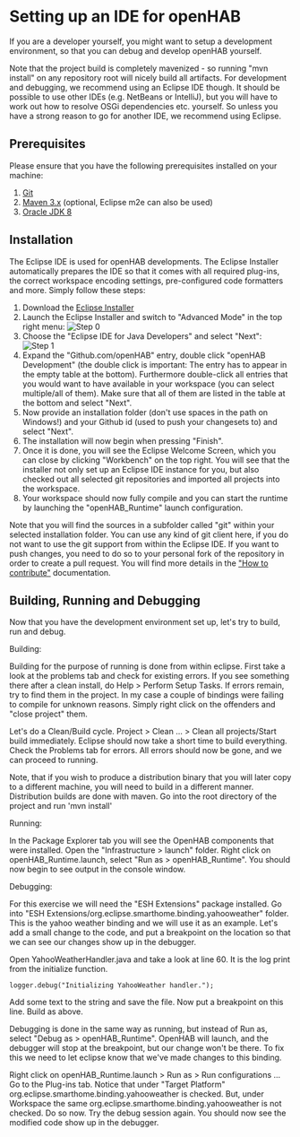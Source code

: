 # Setting up an IDE for openHAB

If you are a developer yourself, you might want to setup a development environment, so that you can debug and develop openHAB yourself.

Note that the project build is completely mavenized - so running "mvn install" on any repository root will nicely build all artifacts. For development and debugging, we recommend using an Eclipse IDE though. It should be possible to use other IDEs (e.g. NetBeans or IntelliJ), but you will have to work out how to resolve OSGi dependencies etc. yourself. So unless you have a strong reason to go for another IDE, we recommend using Eclipse.

## Prerequisites

Please ensure that you have the following prerequisites installed on your machine:

1. [Git](https://git-scm.com/downloads)
1. [Maven 3.x](https://maven.apache.org/download.cgi) (optional, Eclipse m2e can also be used)
1. [Oracle JDK 8](http://www.oracle.com/technetwork/java/javase/downloads/jdk8-downloads-2133151.html)

## Installation

The Eclipse IDE is used for openHAB developments. The Eclipse Installer automatically prepares the IDE so that it comes with all required plug-ins, the correct workspace encoding settings, pre-configured code formatters and more. Simply follow these steps:

1. Download the [Eclipse Installer](https://wiki.eclipse.org/Eclipse_Installer)
2. Launch the Eclipse Installer and switch to "Advanced Mode" in the top right menu:
![Step 0](images/ide0.png)
3. Choose the "Eclipse IDE for Java Developers" and select "Next":
![Step 1](images/ide1.png)
4. Expand the "Github.com/openHAB" entry, double click "openHAB Development" (the double click is important: The entry has to appear in the empty table at the bottom). Furthermore double-click all entries that you would want to have available in your workspace (you can select multiple/all of them). Make sure that all of them are listed in the table at the bottom and select "Next".
5. Now provide an installation folder (don't use spaces in the path on Windows!) and your Github id (used to push your changesets to) and select "Next".
6. The installation will now begin when pressing "Finish".
7. Once it is done, you will see the Eclipse Welcome Screen, which you can close by clicking "Workbench" on the top right. You will see that the installer not only set up an Eclipse IDE instance for you, but also checked out all selected git repositories and imported all projects into the workspace. 
8. Your workspace should now fully compile and you can start the runtime by launching the "openHAB_Runtime" launch configuration.

Note that you will find the sources in a subfolder called "git" within your selected installation folder. You can use any kind of git client here, if you do not want to use the git support from within the Eclipse IDE.
If you want to push changes, you need to do so to your personal fork of the repository in order to create a pull request. You will find more details in the ["How to contribute"](../../../CONTRIBUTING.md) documentation.

## Building, Running and Debugging

Now that you have the development environment set up, let's try to build, run and debug.

Building:

Building for the purpose of running is done from within eclipse. First take a look at the problems tab and check for existing errors. If you see something there after a clean install, do Help > Perform Setup Tasks. If errors remain, try to find them in the project. In my case a couple of bindings were failing to compile for unknown reasons. Simply right click on the offenders and "close project" them.

Let's do a Clean/Build cycle. Project > Clean ... > Clean all projects/Start build immediately. Eclipse should now take a short time to build everything. Check the Problems tab for errors. All errors should now be gone, and we can proceed to running.

Note, that if you wish to produce a distribution binary that you will later copy to a different machine, you will need to build in a different manner. Distribution builds are done with maven. Go into the root directory of the project and run 'mvn install'

Running:

In the Package Explorer tab you will see the OpenHAB components that were installed. Open the "Infrastructure > launch" folder. Right click on openHAB_Runtime.launch, select "Run as > openHAB_Runtime". You should now begin to see output in the console window.

Debugging:

For this exercise we will need the "ESH Extensions" package installed. Go into "ESH Extensions/org.eclipse.smarthome.binding.yahooweather" folder. This is the yahoo weather binding and we will use it as an example. Let's add a small change to the code, and put a breakpoint on the location so that we can see our changes show up in the debugger.

Open YahooWeatherHandler.java and take a look at line 60. It is the log print from the initialize function.

    logger.debug("Initializing YahooWeather handler.");

Add some text to the string and save the file. Now put a breakpoint on this line. Build as above.

Debugging is done in the same way as running, but instead of Run as, select "Debug as > openHAB_Runtime". OpenHAB will launch, and the debugger will stop at the breakpoint, but our change won't be there. To fix this we need to let eclipse know that we've made changes to this binding.

Right click on openHAB_Runtime.launch > Run as > Run configurations ... Go to the Plug-ins tab. Notice that under "Target Platform" org.eclipse.smarthome.binding.yahooweather is checked. But, under Workspace the same org.eclipse.smarthome.binding.yahooweather is not checked. Do so now. Try the debug session again. You should now see the modified code show up in the debugger.


